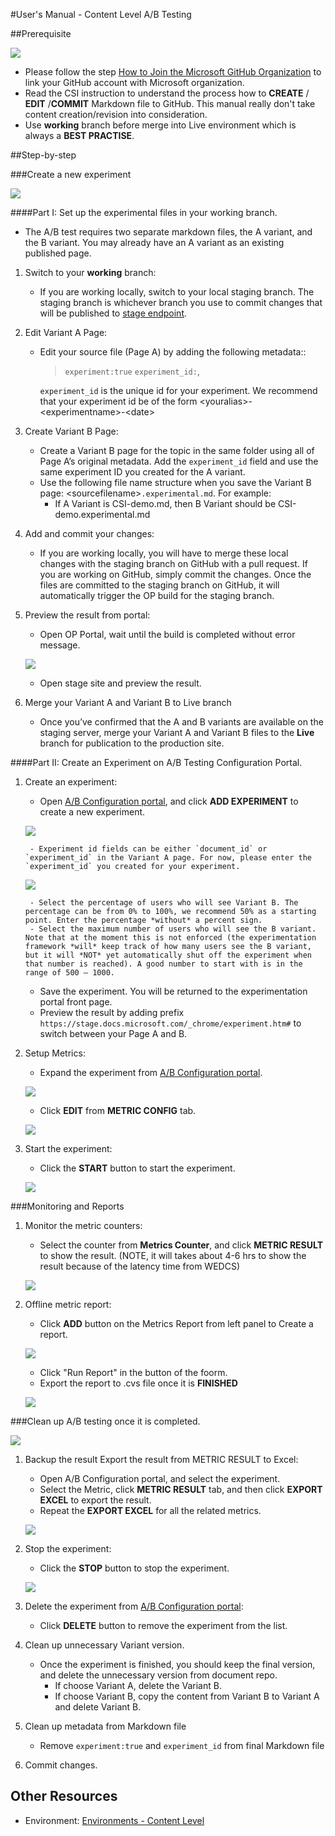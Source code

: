 #User's Manual - Content Level A/B Testing

##Prerequisite

![](./UM-Prerequisite.png)
- Please follow the step [How to Join the Microsoft GitHub Organization](http://https://opensourcehub.microsoft.com/articles/how-to-join-microsoft-github-org-self-service) to link your GitHub account with Microsoft organization.
- Read the CSI instruction to understand the process how to **CREATE** / **EDIT** /**COMMIT** Markdown file to GitHub. This manual really don't take content creation/revision into consideration.
- Use **working** branch before merge into Live environment which is always a **BEST PRACTISE**.

##Step-by-step

###Create a new experiment

![](./UM-New-Content-Experiment.png)

####Part I: Set up the experimental files in your working branch.

- The A/B test requires two separate markdown files, the A variant, and the B variant. You may already have an A variant as an existing published page.

1. Switch to your **working** branch:
	- If you are working locally, switch to your local staging branch. The staging branch is whichever branch you use to commit changes that will be published to [stage endpoint](https://stage.docs.microsoft.com).

2. Edit Variant A Page:
	- Edit your source file (Page A) by adding the following metadata::
		> `experiment:true`
		>`experiment_id:`,

		`experiment_id` is the unique id for your experiment. We recommend that your experiment id be of the form &lt;youralias&gt;-&lt;experimentname&gt;-&lt;date&gt;

3. Create Variant B Page:
	- Create a Variant B page for the topic in the same folder using all of Page A’s original metadata. Add the `experiment_id` field and use the same experiment ID you created for the A variant.
	- Use the following file name structure when you save the Variant B page: &lt;sourcefilename&gt;`.experimental.md`. For example:
		- If A Variant is CSI-demo.md, then B Variant should be CSI-demo.experimental.md

4. Add and commit your changes:
 	- If you are working locally, you will have to merge these local changes with the staging branch on GitHub with a pull request. If you are working on GitHub, simply commit the changes. Once the files are committed to the staging branch on GitHub,  it will automatically trigger the OP build for the staging branch.

5. Preview the result from portal:
	- Open OP Portal, wait until the build is completed without error message.

	![](./UM-OP-Portal.png)

	- Open stage site and preview the result.

6. Merge your Variant A and Variant B to Live branch
	- Once you’ve confirmed that the A and B variants are available on the staging server, merge your Variant A and Variant B files to the **Live** branch for publication to the production site.


####Part II: Create an Experiment on A/B Testing Configuration Portal.

1. Create an experiment:

	- Open [A/B Configuration portal](https://abtestingportal.azurewebsites.net/#/experiments), and click **ADD EXPERIMENT** to create a new experiment.

	![](./UM-AB-Portal-Experiments.png)

		- Experiment id fields can be either `document_id` or `experiment_id` in the Variant A page. For now, please enter the `experiment_id` you created for your experiment.

	![](./UM-AB-Portal-Experiment-New.png)

		- Select the percentage of users who will see Variant B. The percentage can be from 0% to 100%, we recommend 50% as a starting point. Enter the percentage *without* a percent sign.
		- Select the maximum number of users who will see the B variant. Note that at the moment this is not enforced (the experimentation framework *will* keep track of how many users see the B variant, but it will *NOT* yet automatically shut off the experiment when that number is reached). A good number to start with is in the range of 500 – 1000.
	- Save the experiment. You will be returned to the experimentation portal front page.
	- Preview the result by adding prefix `https://stage.docs.microsoft.com/_chrome/experiment.htm#` to switch between your Page A and B.

2. Setup Metrics:
	- Expand the experiment from [A/B Configuration portal](https://abtestingportal.azurewebsites.net/#/experiments).

	![](./UM-AB-Portal-Metrics.png)

	- Click **EDIT** from **METRIC CONFIG** tab.

	![](./UM-AB-Portal-Metrics-Config.png)

3. Start the experiment:
	- Click the **START** button to start the experiment.

	![](./UM-AB-Portal-Experiments-Action.png)


###Monitoring and Reports
1. Monitor the metric counters:
	- Select the counter from **Metrics Counter**, and click **METRIC RESULT** to show the result. (NOTE, it will takes about 4-6 hrs to show the result because of the latency time from WEDCS)

	![](./UM-AB-Portal-Metrics-Result.png)

2. Offline metric report:
	- Click **ADD** button on the Metrics Report from left panel to Create a report.

	![](./UM-AB-Portal-Metric-Report-Config.png)

	- Click "Run Report" in the button of the foorm.
	- Export the report to .cvs file once it is **FINISHED**

	![](./UM-AB-Portal-Metric-Report-Result.png)

###Clean up A/B testing once it is completed.

![](./UM-Cleanup-Content-Experiment.png)

1. Backup the result Export the result from METRIC RESULT to Excel:
	- Open A/B Configuration portal, and select the experiment.
	- Select the Metric, click **METRIC RESULT** tab, and then click **EXPORT EXCEL** to export the result.
	- Repeat the **EXPORT EXCEL** for all the related metrics.

	![](./UM-AB-Portal-Metrics-Result.png)

2. Stop the experiment:
	- Click the **STOP** button to stop the experiment.

	![](./UM-AB-Portal-Experiments-Action.png)

3. Delete the experiment from [A/B Configuration portal](https://abtestingportal.azurewebsites.net/#/experiments):
	- Click **DELETE** button to remove the experiment from the list.

4. Clean up unnecessary Variant version.
	- Once the experiment is finished, you should keep the final version, and delete the unnecessary version from document repo.
		- If choose Variant A, delete the Variant B.
		- If choose Variant B, copy the content from Variant B to Variant A and delete Variant B.

5. Clean up metadata from Markdown file
	- Remove `experiment:true` and `experiment_id` from final Markdown file

6. Commit changes.

## Other Resources
- Environment: [Environments - Content Level](http://onenote:#Environments%20-%20Content%20Level&section-id={7011B86A-3C76-4C37-8F41-C26A380ADAEC}&page-id={B1125C68-7C08-49DA-A45C-8ADE3A315520}&end&base-path=https://microsoft.sharepoint.com/teams/Visual_Studio_China/Shared%20Documents/Open%20Publishing/AB%20Testing.)